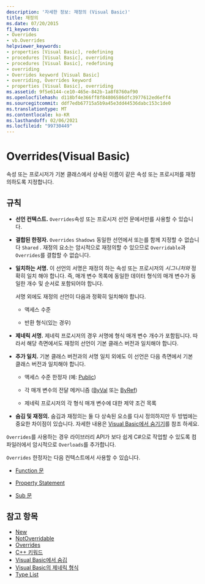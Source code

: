 ```yaml
---
description: '자세한 정보: 재정의 (Visual Basic)'
title: 재정의
ms.date: 07/20/2015
f1_keywords:
- Overrides
- vb.Overrides
helpviewer_keywords:
- properties [Visual Basic], redefining
- procedures [Visual Basic], overriding
- procedures [Visual Basic], redefining
- overriding
- Overrides keyword [Visual Basic]
- overriding, Overrides keyword
- properties [Visual Basic], overriding
ms.assetid: 9f5e6144-ce10-465e-842b-1a8f8760af90
ms.openlocfilehash: d118bf4e366ff8f84806586dfc3977612ed6eff4
ms.sourcegitcommit: ddf7edb67715a5b9a45e3dd44536dabc153c1de0
ms.translationtype: MT
ms.contentlocale: ko-KR
ms.lasthandoff: 02/06/2021
ms.locfileid: "99730449"
---
```

# <a name="overrides-visual-basic"></a>Overrides(Visual Basic)

속성 또는 프로시저가 기본 클래스에서 상속된 이름이 같은 속성 또는 프로시저를 재정의하도록 지정합니다.

## <a name="rules"></a>규칙

- **선언 컨텍스트.** `Overrides`속성 또는 프로시저 선언 문에서만를 사용할 수 있습니다.

- **결합된 한정자.** `Overrides` `Shadows` 동일한 선언에서 또는를 함께 지정할 수 없습니다 `Shared` . 재정의 요소는 암시적으로 재정의할 수 있으므로 `Overridable`과 `Overrides`를 결합할 수 없습니다.

- **일치하는 서명.** 이 선언의 서명은 재정의 하는 속성 또는 프로시저의 *시그니처와* 정확히 일치 해야 합니다. 즉, 매개 변수 목록에 동일한 데이터 형식의 매개 변수가 동일한 개수 및 순서로 포함되어야 합니다.

  서명 외에도 재정의 선언이 다음과 정확히 일치해야 합니다.

  - 액세스 수준

  - 반환 형식(있는 경우)

- **제네릭 서명.** 제네릭 프로시저의 경우 서명에 형식 매개 변수 개수가 포함됩니다. 따라서 해당 측면에서도 재정의 선언이 기본 클래스 버전과 일치해야 합니다.

- **추가 일치.** 기본 클래스 버전과의 서명 일치 외에도 이 선언은 다음 측면에서 기본 클래스 버전과 일치해야 합니다.

  - 액세스 수준 한정자 (예: [Public](public.md))

  - 각 매개 변수의 전달 메커니즘 ([ByVal](byval.md) 또는 [ByRef](byref.md))

  - 제네릭 프로시저의 각 형식 매개 변수에 대한 제약 조건 목록

- **숨김 및 재정의.** 숨김과 재정의는 둘 다 상속된 요소를 다시 정의하지만 두 방법에는 중요한 차이점이 있습니다. 자세한 내용은 [Visual Basic에서 숨기기](../../programming-guide/language-features/declared-elements/shadowing.md)를 참조 하세요.

`Overrides`를 사용하는 경우 라이브러리 API가 보다 쉽게 C#으로 작업할 수 있도록 컴파일러에서 암시적으로 `Overloads`를 추가합니다.

`Overrides` 한정자는 다음 컨텍스트에서 사용할 수 있습니다.

- [Function 문](../statements/function-statement.md)

- [Property Statement](../statements/property-statement.md)

- [Sub 문](../statements/sub-statement.md)

## <a name="see-also"></a>참고 항목

- [New](mustoverride.md)
- [NotOverridable](notoverridable.md)
- [Overrides](overridable.md)
- [C++ 키워드](../keywords/index.md)
- [Visual Basic에서 숨김](../../programming-guide/language-features/declared-elements/shadowing.md)
- [Visual Basic의 제네릭 형식](../../programming-guide/language-features/data-types/generic-types.md)
- [Type List](../statements/type-list.md)
